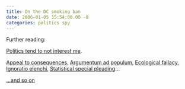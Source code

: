 ```yaml
---
title: On the DC smoking ban
date: 2006-01-05 15:54:00.00 -8
categories: politics spy
---
```

Further reading:

[Politics tend to not interest me](http://en.wikipedia.org/wiki/If-by-whiskey).

[Appeal to consequences](http://en.wikipedia.org/wiki/Appeal_to_consequences), [Argumentum ad populum](http://en.wikipedia.org/wiki/Argumentum_ad_populum), [Ecological fallacy](http://en.wikipedia.org/wiki/Ecological_fallacy), [Ignoratio elenchi](http://en.wikipedia.org/wiki/Ignoratio_elenchi), [Statistical special pleading](http://en.wikipedia.org/wiki/Statistical_special_pleading)...

[...and so on](http://en.wikipedia.org/wiki/Argumentum_ad_nauseam)
